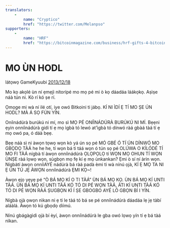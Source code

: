 ```yaml
---
translators: 
    - 
        name: "Cryptico"
        href: "https://twitter.com/Melanpso"
supporters: 
    - 
        name: "HRF"
        href: "https://bitcoinmagazine.com/business/hrf-gifts-4-bitcoin-to-bitcoin-projects"
---
```

# MO ÙN HODL

látọwọ GameKyuubi [2013/12/18](https://bitcointalk.org/index.php?topic=375643.0)

<LanguageDropdown/>

Mo kọ akọlé ùn ní ẹmẹjì nítorípé mo mọ pé mi ò kọ dáadáa láákọkọ. Aṣìṣe náà tún ni. Kò rí
kó ṣe rí.  

Ọmọge mi wà ní ilé otí, iye owó Bitkoini ti jábọ. KÍ NI ÌDÍ Ẹ TÍ MO ṢE ÚN HODL? MÀ Á SỌ
FÚN YÍN.

Oníìnádúrà burúkú ni mí, mo sì MỌ PÉ ONÍÌNÁDÚRÀ BURÚKÚ NI MÍ. Bẹẹni ẹyin
onníìnádúrà gidi tí ẹ mọ ìgbà tó lewó at’ìgbà tó dínwó ràá gbàá tàá tí ẹ mọ owó pa, ó dáà
bẹẹ.  

Bẹẹ náà sì ni àwọn tọwọ wọn kò yá ún sọ pé MÓ GBÉ Ó TÍ ÚN DÍNWÓ MO GBỌDỌ TÀÁ
he he he, tí wọn bá ti táá wọn ó tún sọ pé OLÚWA O KÍLÓDÉ TÍ MO FI TÀÁ nígbà tí àwọn
onníìnádúrà ỌLỌPỌLỌ tí WỌN MỌ OHUN TÍ WỌN ÙNṢE ràá lọwọ wọn, sùgbọn mọ fẹ kí
ẹ mọ ùnkankan? Ẹmi ò sí ní àrin wọn. Nígbàtí àwọn onníìAYÉ nádúrà bá ràá padà èmi ti wà
nínú ọjà, KÍ Ẹ MỌ TA NI Ẹ ÚN TÚ JẸ ÀWỌN onníìnádúrà ẸMI KỌ~!  

Àwọn ẹjọ yẹyẹ pé “Ò BÁ MỌ KÍ O TI TÀÁ” ÙN BÁ MỌ KỌ. ÙN BÁ MỌ KÍ UNTI TÀÁ. ÙN BÁ
MỌ KÍ UNTI TÀÁ KÓ TÓ DI PÉ WỌN TÀÁ, ÀTI KÍ UNTI TÀÁ KÓ TÓ DI PÉ WỌN RÀÁ
ṢUGBỌN KÌ Í ṢE GBOGBO AYÉ LÓ GBỌN BÍ I YÍN.  

Nígbà ọjà ọwọn nìkan ni ẹ ti le tàá tó bá se pé onníìnádúrà dáadáa lẹ jẹ tàbí aláàlá. Àwọn tó
kú gbọdọ dìímú.  

Nínú gbágàgìdì ọjà bí èyí, àwọn onníìnádúrà le gba owó lọwọ yín tí ẹ bá tàá nìkan.